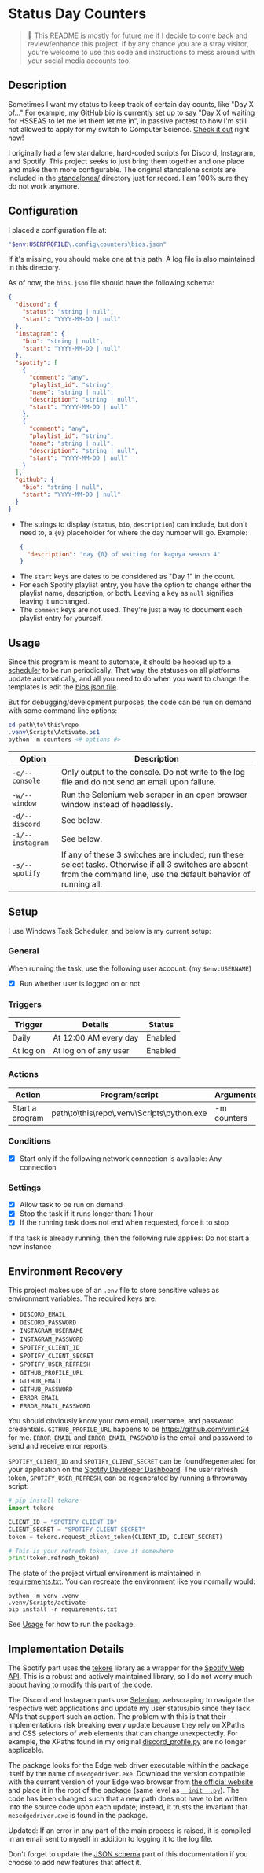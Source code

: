 # Status Day Counters

> :mega: This README is mostly for future me if I decide to come back and review/enhance this project. If by any chance you are a stray visitor, you're welcome to use this code and instructions to mess around with your social media accounts too.

## Description

Sometimes I want my status to keep track of certain day counts, like "Day X of..." For example, my GitHub bio is currently set up to say "Day X of waiting for HSSEAS to let me let them let me in", in passive protest to how I'm still not allowed to apply for my switch to Computer Science. [Check it out](https://github.com/vinlin24) right now!

I originally had a few standalone, hard-coded scripts for Discord, Instagram, and Spotify. This project seeks to just bring them together and one place and make them more configurable. The original standalone scripts are included in the [standalones/](standalones/) directory just for record. I am 100% sure they do not work anymore.

## Configuration

I placed a configuration file at:
```powershell
"$env:USERPROFILE\.config\counters\bios.json"
```
If it's missing, you should make one at this path. A log file is also maintained in this directory.

As of now, the `bios.json` file should have the following schema:

```json
{
  "discord": {
    "status": "string | null",
    "start": "YYYY-MM-DD | null"
  },
  "instagram": {
    "bio": "string | null",
    "start": "YYYY-MM-DD | null"
  },
  "spotify": [
    {
      "comment": "any",
      "playlist_id": "string",
      "name": "string | null",
      "description": "string | null",
      "start": "YYYY-MM-DD | null"
    },
    {
      "comment": "any",
      "playlist_id": "string",
      "name": "string | null",
      "description": "string | null",
      "start": "YYYY-MM-DD | null"
    }
  ],
  "github": {
    "bio": "string | null",
    "start": "YYYY-MM-DD | null"
  }
}
```

- The strings to display (`status`, `bio`, `description`) can include, but don't need to, a `{0}` placeholder for where the day number will go. Example:
  ```json
  {
    "description": "day {0} of waiting for kaguya season 4"
  }
  ```
- The `start` keys are dates to be considered as "Day 1" in the count.
- For each Spotify playlist entry, you have the option to change either the playlist name, description, or both. Leaving a key as `null` signifies leaving it unchanged.
- The `comment` keys are not used. They're just a way to document each playlist entry for yourself.

## Usage

Since this program is meant to automate, it should be hooked up to a [scheduler](#setup) to be run periodically. That way, the statuses on all platforms update automatically, and all you need to do when you want to change the templates is edit the [bios.json file](#configuration).

But for debugging/development purposes, the code can be run on demand with some command line options:

```powershell
cd path\to\this\repo
.venv\Scripts\Activate.ps1
python -m counters <# options #>
```

| Option           | Description                                                                                                                                                             |
| ---------------- | ----------------------------------------------------------------------------------------------------------------------------------------------------------------------- |
| `-c/--console`   | Only output to the console. Do not write to the log file and do not send an email upon failure.                                                                         |
| `-w/--window`    | Run the Selenium web scraper in an open browser window instead of headlessly.                                                                                           |
| `-d/--discord`   | See below.                                                                                                                                                              |
| `-i/--instagram` | See below.                                                                                                                                                              |
| `-s/--spotify`   | If any of these 3 switches are included, run these select tasks. Otherwise if all 3 switches are absent from the command line, use the default behavior of running all. |

## Setup

I use Windows Task Scheduler, and below is my current setup:

### General

When running the task, use the following user account: (my `$env:USERNAME`)

- [x] Run whether user is logged on or not

### Triggers

| Trigger   | Details               | Status  |
| --------- | --------------------- | ------- |
| Daily     | At 12:00 AM every day | Enabled |
| At log on | At log on of any user | Enabled |

### Actions

| Action          | Program/script                              | Arguments   | Start in          |
| --------------- | ------------------------------------------- | ----------- | ----------------- |
| Start a program | path\to\this\repo\\.venv\Scripts\python.exe | -m counters | path\to\this\repo |

### Conditions

- [x] Start only if the following network connection is available: Any connection

### Settings

- [x] Allow task to be run on demand
- [x] Stop the task if it runs longer than: 1 hour
- [x] If the running task does not end when requested, force it to stop

If tha task is already running, then the following rule applies: Do not start a new instance

## Environment Recovery

This project makes use of an `.env` file to store sensitive values as environment variables. The required keys are:

- `DISCORD_EMAIL`
- `DISCORD_PASSWORD`
- `INSTAGRAM_USERNAME`
- `INSTAGRAM_PASSWORD`
- `SPOTIFY_CLIENT_ID`
- `SPOTIFY_CLIENT_SECRET`
- `SPOTIFY_USER_REFRESH`
- `GITHUB_PROFILE_URL`
- `GITHUB_EMAIL`
- `GITHUB_PASSWORD `
- `ERROR_EMAIL`
- `ERROR_EMAIL_PASSWORD`

You should obviously know your own email, username, and password credentials. `GITHUB_PROFILE_URL` happens to be https://github.com/vinlin24 for me. `ERROR_EMAIL` and `ERROR_EMAIL_PASSWORD` is the email and password to send and receive error reports.

`SPOTIFY_CLIENT_ID` and `SPOTIFY_CLIENT_SECRET` can be found/regenerated for your application on the [Spotify Developer Dashboard](https://developer.spotify.com/dashboard/applications). The user refresh token, `SPOTIFY_USER_REFRESH`, can be regenerated by running a throwaway script:

```python
# pip install tekore
import tekore

CLIENT_ID = "SPOTIFY CLIENT ID"
CLIENT_SECRET = "SPOTIFY CLIENT SECRET"
token = tekore.request_client_token(CLIENT_ID, CLIENT_SECRET)

# This is your refresh token, save it somewhere
print(token.refresh_token)
```

The state of the project virtual environment is maintained in [requirements.txt](requirements.txt). You can recreate the environment like you normally would:
```
python -m venv .venv
.venv/Scripts/activate
pip install -r requirements.txt
```

See [Usage](#usage) for how to run the package.

## Implementation Details

The Spotify part uses the [tekore](https://tekore.readthedocs.io/en/stable/index.html) library as a wrapper for the [Spotify Web API](https://developer.spotify.com/documentation/web-api/). This is a robust and actively maintained library, so I do not worry much about having to modify this part of the code.

The Discord and Instagram parts use [Selenium](https://selenium-python.readthedocs.io/) webscraping to navigate the respective web applications and update my user status/bio since they lack APIs that support such an action. The problem with this is that their implementations risk breaking every update because they rely on XPaths and CSS selectors of web elements that can change unexpectedly. For example, the XPaths found in my original [discord_profile.py](counters/update_discord.py) are no longer applicable.

The package looks for the Edge web driver executable within the package itself by the name of `msedgedriver.exe`. Download the version compatible with the current version of your Edge web browser from [the official website](https://developer.microsoft.com/en-us/microsoft-edge/tools/webdriver/) and place it in the root of the package (same level as [`__init__.py`](counters/__init__.py)). The code has been changed such that a new path does not have to be written into the source code upon each update; instead, it trusts the invariant that `mesedgedriver.exe` is found in the package.

Updated: If an error in any part of the main process is raised, it is compiled in an email sent to myself in addition to logging it to the log file.

Don't forget to update the [JSON schema](#configuration) part of this documentation if you choose to add new features that affect it.
